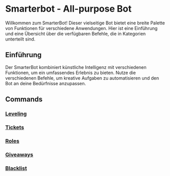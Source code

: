 # Smarterbot - All-purpose Bot

Willkommen zum SmarterBot! Dieser vielseitige Bot bietet eine breite Palette von Funktionen für verschiedene Anwendungen. Hier ist eine Einführung und eine Übersicht über die verfügbaren Befehle, die in Kategorien unterteilt sind.

## Einführung

Der SmarterBot kombiniert künstliche Intelligenz mit verschiedenen Funktionen, um ein umfassendes Erlebnis zu bieten. Nutze die verschiedenen Befehle, um kreative Aufgaben zu automatisieren und den Bot an deine Bedürfnisse anzupassen.

## Commands

### [Leveling](/leveling/README.md)



### [Tickets](/tickets/README.md)



### [Roles](/roles/README.md)


### [Giveaways](/giveaways/README.md)


### [Blacklist](/blacklist/README.md)



